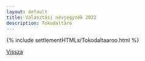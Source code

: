 ```yaml
---
layout: default
title: Választási névjegyzék 2022
description: Tokodaltáró
---
```


{% include settlementHTMLs/Tokodaltaaroo.html %}

[Vissza](./)